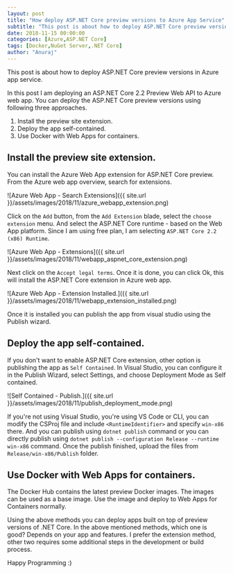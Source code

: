 ```yaml
---
layout: post
title: "How deploy ASP.NET Core preview versions to Azure App Service"
subtitle: "This post is about how to deploy ASP.NET Core preview versions in Azure app service."
date: 2018-11-15 00:00:00
categories: [Azure,ASP.NET Core]
tags: [Docker,NuGet Server,.NET Core]
author: "Anuraj"
---
```

This post is about how to deploy ASP.NET Core preview versions in Azure app service.

In this post I am deploying an ASP.NET Core 2.2 Preview Web API to Azure web app. You can deploy the ASP.NET Core preview versions using following three approaches. 

1. Install the preview site extension.
2. Deploy the app self-contained.
3. Use Docker with Web Apps for containers.

## Install the preview site extension.

You can install the Azure Web App extension for ASP.NET Core preview. From the Azure web app overview, search for extensions.

![Azure Web App - Search Extensions]({{ site.url }}/assets/images/2018/11/azure_webapp_extension.png)

Click on the `Add` button, from the `Add Extension` blade, select the `choose extension` menu. And select the ASP.NET Core runtime - based on the Web App platform. Since I am using free plan, I am selecting `ASP.NET Core 2.2 (x86) Runtime`.

![Azure Web App - Extensions]({{ site.url }}/assets/images/2018/11/webapp_aspnet_core_extension.png)

Next click on the `Accept legal terms`. Once it is done, you can click Ok, this will install the ASP.NET Core extension in Azure web app. 

![Azure Web App - Extension Installed.]({{ site.url }}/assets/images/2018/11/webapp_extension_installed.png)

Once it is installed you can publish the app from visual studio using the Publish wizard.

## Deploy the app self-contained.

If you don't want to enable ASP.NET Core extension, other option is publishing the app as `Self Contained`. In Visual Studio, you can configure it in the Publish Wizard, select Settings, and choose Deployment Mode as Self contained.

![Self Contained - Publish.]({{ site.url }}/assets/images/2018/11/publish_deployment_mode.png)

If you're not using Visual Studio, you're using VS Code or CLI, you can modify the CSProj file and include `<RuntimeIdentifier>` and specify `win-x86` there. And you can publish using `dotnet publish` command or you can directly publish using `dotnet publish --configuration Release --runtime win-x86` command. Once the publish finished, upload the files from `Release/win-x86/Publish` folder.

## Use Docker with Web Apps for containers.

The Docker Hub contains the latest preview Docker images. The images can be used as a base image. Use the image and deploy to Web Apps for Containers normally.

Using the above methods you can deploy apps built on top of preview versions of .NET Core. In the above mentioned methods, which one is good? Depends on your app and features. I prefer the extension method, other two requires some additional steps in the development or build process.

Happy Programming :)